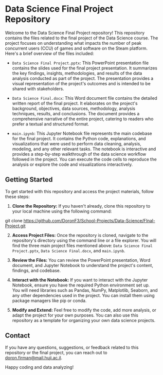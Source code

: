 # Data Science Final Project Repository

Welcome to the Data Science Final Project repository! This repository contains the files related to the final project of the Data Science course. The project focuses on understanding what impacts the number of peak concurrent users (CCU) of games and software on the Steam platform. Here's a brief overview of the files included:

- `Data Science Final Project.pptx`: This PowerPoint presentation file contains the slides used for the final project presentation. It summarizes the key findings, insights, methodologies, and results of the data analysis conducted as part of the project. The presentation provides a visual representation of the project's outcomes and is intended to be shared with stakeholders.

- `Data Science Final.docx`: This Word document file contains the detailed written report of the final project. It elaborates on the project's background, objectives, data sources, methodology, analysis techniques, results, and conclusions. The document provides a comprehensive narrative of the entire project, catering to readers who prefer a textual and structured format.

- `main.ipynb`: This Jupyter Notebook file represents the main codebase for the final project. It contains the Python code, explanations, and visualizations that were used to perform data cleaning, analysis, modeling, and any other relevant tasks. The notebook is interactive and provides a step-by-step walkthrough of the data science workflow followed in the project. You can execute the code cells to reproduce the analysis or explore the code and visualizations interactively.

## Getting Started

To get started with this repository and access the project materials, follow these steps:

1. **Clone the Repository:** If you haven't already, clone this repository to your local machine using the following command:
   
git clone https://github.com/DoronF3/School-Projects/Data-Science/FInal-Project.git

2. **Access Project Files:** Once the repository is cloned, navigate to the repository's directory using the command line or a file explorer. You will find the three main project files mentioned above: `Data Science Final Project.pptx`, `Data Science Final.docx`, and `main.ipynb`.

3. **Review the Files:** You can review the PowerPoint presentation, Word document, and Jupyter Notebook to understand the project's content, findings, and codebase.

4. **Interact with the Notebook:** If you want to interact with the Jupyter Notebook, ensure you have the required Python environment set up. You will need libraries such as Pandas, NumPy, Matplotlib, Seaborn, and any other dependencies used in the project. You can install them using package managers like pip or conda.

5. **Modify and Extend:** Feel free to modify the code, add more analysis, or adapt the project for your own purposes. You can also use this repository as a template for organizing your own data science projects.

## Contact

If you have any questions, suggestions, or feedback related to this repository or the final project, you can reach out to doron.firman@mail.huji.ac.il.

Happy coding and data analyzing!
